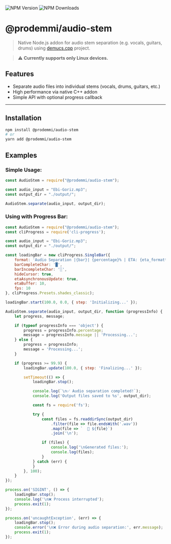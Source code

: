 ![NPM Version](https://img.shields.io/npm/v/%40prodemmi%2Faudio-stem?style=plastic)
![NPM Downloads](https://img.shields.io/npm/dw/%40prodemmi%2Faudio-stem?style=plastic)

# @prodemmi/audio-stem

> Native Node.js addon for audio stem separation (e.g. vocals, guitars, drums) using [demucs.cpp](http://github.com/sevagh/demucs.cpp) project.

> ⚠️ **Currently supports only Linux devices.**
> 
## Features

- Separate audio files into individual stems (vocals, drums, guitars, etc.)
- High performance via native C++ addon
- Simple API with optional progress callback

---

## Installation

```bash
npm install @prodemmi/audio-stem
# or
yarn add @prodemmi/audio-stem
```

## Examples

### Simple Usage:
```js
const AudioStem = require("@prodemmi/audio-stem");

const audio_input = "Ebi-Goriz.mp3";
const output_dir = "./output/";

AudioStem.separate(audio_input, output_dir);
```

### Using with Progress Bar:
```js
const AudioStem = require("@prodemmi/audio-stem");
const cliProgress = require('cli-progress');

const audio_input = "Ebi-Goriz.mp3";
const output_dir = "./output/";

const loadingBar = new cliProgress.SingleBar({
    format: 'Audio Separation |{bar}| {percentage}% | ETA: {eta_formatted} | Step: {step}',
    barCompleteChar: '█',
    barIncompleteChar: '░',
    hideCursor: true,
    etaAsynchronousUpdate: true,
    etaBuffer: 10,
    fps: 10
}, cliProgress.Presets.shades_classic);

loadingBar.start(100.0, 0.0, { step: 'Initializing...' });

AudioStem.separate(audio_input, output_dir, function (progressInfo) {
    let progress, message;

    if (typeof progressInfo === 'object') {
        progress = progressInfo.percentage;
        message = progressInfo.message || 'Processing...';
    } else {
        progress = progressInfo;
        message = 'Processing...';
    }

    if (progress >= 99.9) {
        loadingBar.update(100.0, { step: 'Finalizing...' });

        setTimeout(() => {
            loadingBar.stop();

            console.log(`\n✅ Audio separation completed!`);
            console.log('Output files saved to %s', output_dir);

            const fs = require('fs');

            try {
                const files = fs.readdirSync(output_dir)
                    .filter(file => file.endsWith('.wav'))
                    .map(file => `  📁 ${file}`)
                    .join('\n');

                if (files) {
                    console.log('\nGenerated files:');
                    console.log(files);
                }
            } catch (err) {
            }
        }, 100);
    }
});

process.on('SIGINT', () => {
    loadingBar.stop();
    console.log('\n❌ Process interrupted');
    process.exit(1);
});

process.on('uncaughtException', (err) => {
    loadingBar.stop();
    console.error('\n❌ Error during audio separation:', err.message);
    process.exit(1);
});
```
